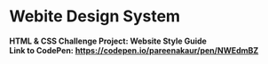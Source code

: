 # Webite Design System
<strong>HTML & CSS Challenge Project: Website Style Guide <br>
<strong>Link to CodePen:</strong> https://codepen.io/pareenakaur/pen/NWEdmBZ



